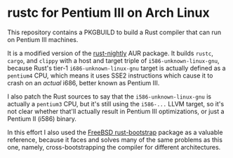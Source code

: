 # rustc for Pentium III on Arch Linux

This repository contains a PKGBUILD to build a Rust compiler that can run on Pentium III machines.

It is a modified version of the [rust-nightly] AUR package. It builds `rustc`, `cargo`, and
`clippy` with a host and target triple of `i586-unknown-linux-gnu`, because Rust's tier-1
`i686-unknown-linux-gnu` target is actually defined as a `pentium4` CPU, which means it uses SSE2
instructions which cause it to crash on an *actual* i686, better known as Pentium III.

I also patch the Rust sources to say that the `i586-unknown-linux-gnu` is actually a `pentium3`
CPU, but it's still using the `i586-...` LLVM target, so it's not clear whether that'll actually
result in Pentium III optimizations, or just a Pentium II (i586) binary.

In this effort I also used the [FreeBSD rust-bootstrap] package as a valuable reference, because it
faces and solves many of the same problems as this one, namely, cross-bootstrapping the compiler
for different architectures.

[rust-nightly]: https://aur.archlinux.org/packages/rust-nightly/
[FreeBSD rust-bootstrap]: https://www.freshports.org/lang/rust-bootstrap/
